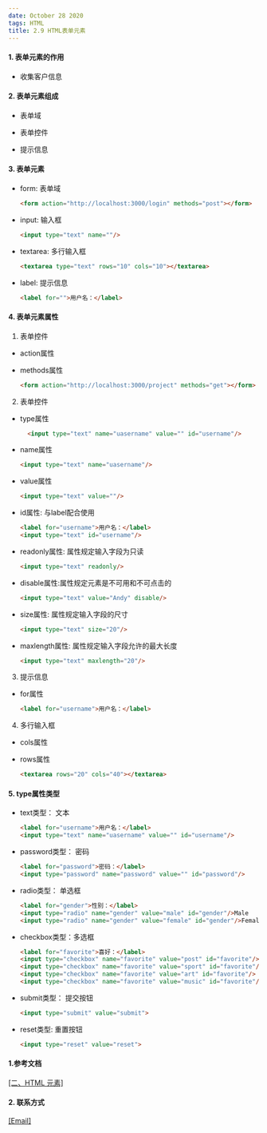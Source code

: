 ```yaml
---
date: October 28 2020
tags: HTML
title: 2.9 HTML表单元素
---
```

#### 1. 表单元素的作用

- 收集客户信息

#### 2. 表单元素组成

- 表单域

- 表单控件

- 提示信息

#### 3. 表单元素

- form: 表单域

    ```html
    <form action="http://localhost:3000/login" methods="post"></form>
    ```

- input: 输入框

  ```html
  <input type="text" name=""/>
  ```
- textarea: 多行输入框

  ```html
  <textarea type="text" rows="10" cols="10"></textarea>
  ```

- label: 提示信息

  ```html
  <label for="">用户名：</label>
  ```

#### 4. 表单元素属性

1. 表单控件

- action属性
- methods属性

    ```html
    <form action="http://localhost:3000/project" methods="get"></form>
    ```
2. 表单控件

- type属性

  ```html
    <input type="text" name="uasername" value="" id="username"/>
  ```
- name属性

  ```html
  <input type="text" name="uasername"/>
  ```

- value属性

  ```html
  <input type="text" value=""/>
  ```

- id属性: 与label配合使用

  ```html
  <label for="username">用户名：</label>
  <input type="text" id="username"/>
  ```

- readonly属性: 属性规定输入字段为只读

  ```html
  <input type="text" readonly/>
  ```

- disable属性:属性规定元素是不可用和不可点击的 

  ```html
  <input type="text" value="Andy" disable/>
  ```

- size属性: 属性规定输入字段的尺寸

  ```html
  <input type="text" size="20"/>
  ```

- maxlength属性: 属性规定输入字段允许的最大长度

  ```html
  <input type="text" maxlength="20"/>
  ```

3. 提示信息

- for属性

  ```html
  <label for="username">用户名：</label>
  ```

4. 多行输入框

- cols属性

- rows属性

  ```html
  <textarea rows="20" cols="40"></textarea>
  ```

#### 5. type属性类型

- text类型： 文本

  ```html
  <label for="username">用户名：</label>
  <input type="text" name="uasername" value="" id="username"/>
  ```

- password类型： 密码

  ```html
  <label for="password">密码：</label>
  <input type="password" name="password" value="" id="password"/>
  ```

- radio类型： 单选框

  ```html
  <label for="gender">性别：</label>
  <input type="radio" name="gender" value="male" id="gender"/>Male
  <input type="radio" name="gender" value="female" id="gender"/>Female
  ```

- checkbox类型：多选框

  ```html
  <label for="favorite">喜好：</label>
  <input type="checkbox" name="favorite" value="post" id="favorite"/>
  <input type="checkbox" name="favorite" value="sport" id="favorite"/>
  <input type="checkbox" name="favorite" value="art" id="favorite"/>
  <input type="checkbox" name="favorite" value="music" id="favorite"/>
  ```

- submit类型： 提交按钮

  ```html
  <input type="submit" value="submit">
  ```

- reset类型: 重置按钮

  ```html
  <input type="reset" value="reset">
  ```

#### 1.参考文档

[[二、HTML 元素]](https://web-dolphin.github.io/2020/10/28/HTML/Tutorial/%E4%BA%8C%E3%80%81HTML%20%E5%85%83%E7%B4%A0/)

#### 2. 联系方式

[[Email]](yuanmin8888@outlook.com)
